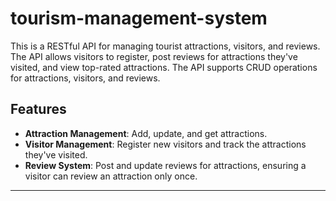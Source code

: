 # tourism-management-system

This is a RESTful API for managing tourist attractions, visitors, and reviews. The API allows visitors to register, post reviews for attractions they've visited, and view top-rated attractions. The API supports CRUD operations for attractions, visitors, and reviews.

## Features
- **Attraction Management**: Add, update, and get attractions.
- **Visitor Management**: Register new visitors and track the attractions they've visited.
- **Review System**: Post and update reviews for attractions, ensuring a visitor can review an attraction only once.

---
